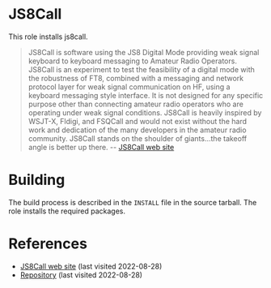 # JS8Call

This role installs js8call. 


<!--more-->

> JS8Call is software using the JS8 Digital Mode providing weak signal keyboard to keyboard messaging to Amateur Radio Operators.
> JS8Call is an experiment to test the feasibility of a digital mode with the robustness of FT8, combined with a messaging and network protocol layer for weak signal communication on HF, using a keyboard messaging style interface. It is not designed for any specific purpose other than connecting amateur radio operators who are operating under weak signal conditions. JS8Call is heavily inspired by WSJT-X, Fldigi, and FSQCall and would not exist without the hard work and dedication of the many developers in the amateur radio community.
> JS8Call stands on the shoulder of giants…the takeoff angle is better up there.
> -- [JS8Call web site][1]

# Building

The build process is described in the `INSTALL` file in the source tarball. The role installs the required packages.


# References

- [JS8Call web site][1] (last visited 2022-08-28)
- [Repository][2] (last visited 2022-08-28)

[1]: http://js8call.com/
[2]: https://bitbucket.org/widefido/js8call/src/js8call/